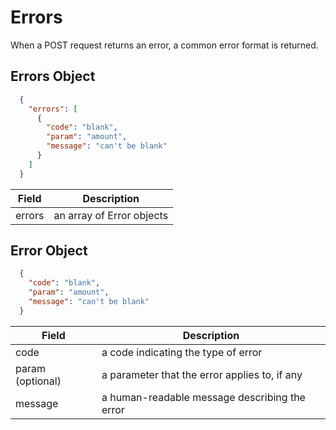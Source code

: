 # Errors

<aside class="notice">
When a POST request returns an error, a common error format is returned.
</aside>

## Errors Object

```json
  {
    "errors": [
      {
        "code": "blank",
        "param": "amount",
        "message": "can't be blank"
      }
    ]
  }
```

Field | Description
--------- | -----------
errors | an array of Error objects


## Error Object

```json
  {
    "code": "blank",
    "param": "amount",
    "message": "can't be blank"
  }
```

Field | Description
--------- | -----------
code | a code indicating the type of error
param (optional) | a parameter that the error applies to, if any
message | a human-readable message describing the error

